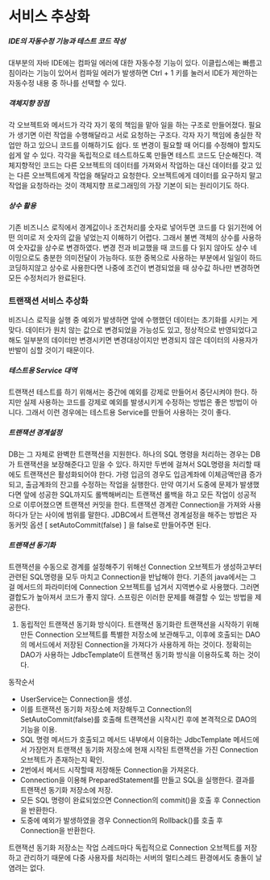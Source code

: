 # 서비스 추상화

##### IDE의 자동수정 기능과 테스트 코드 작성
대부분의 자바 IDE에는 컴파일 에러에 대한 자동수정 기능이 있다. 이클립스에는 빠름고침이라는 기능이 있어서 컴파일 에러가 발생하면 Ctrl + 1 키를 눌러서 IDE가 제안하는 자동수정 내용 중 하나를 선택할 수 있다.

##### 객체지향 장점
각 오브젝트와 메서드가 각각 자기 몫의 책임을 맡아 일을 하는 구조로 만들어졌다. 필요가 생기면 이런 작업을 수행해달라고 서로 요청하는 구조다. 각자 자기 책임에 충실한 작업만 하고 있으니 코드를 이해하기도 쉽다. 또 변경이 필요할 때 어디를 수정해야 할지도 쉽게 알 수 있다. 각각을 독립적으로 테스트하도록 만들면 테스트 코드도 단순해진다. 객체지향적인 코드는 다른 오브젝트의 데이터를 가져와서 작업하는 대신 데이터를 갖고 있는 다른 오브젝트에게 작업을 해달라고 요청한다. 오브젝트에게 데이터를 요구하지 말고 작업을 요청하라는 것이 객체지향 프로그래밍의 가장 기본이 되는 원리이기도 하다.

##### 상수 활용
기존 비즈니스 로직에서 경계값이나 조건처리를 숫자로 넣어두면 코드를 다 읽기전에 어떤 의미로 저 숫자의 값을 넣었는지 이해하기 어렵다. 그래서 불변 객체의 상수를 사용하여 숫자값을 상수로 변경하였다. 변경 전과 비교했을 때 코드를 다 읽지 않아도 상수 네이밍으로도 충분한 의미전달이 가능하다. 또한 중복으로 사용하는 부분에서 일일이 하드코딩하지않고 상수로 사용한다면 나중에 조건이 변경되었을 때 상수값 하나만 변경하면 모든 수정처리가 완료된다.

### 트랜잭션 서비스 추상화
비즈니스 로직을 실행 중 예외가 발생하면 앞에 수행했던 데이터는 초기화를 시키는 게 맞다. 데이터가 원치 않는 값으로 변경되었을 가능성도 있고, 정상적으로 반영되었다고 해도 일부분의 데이터만 변경시키면 변경대상이지만 변경되지 않은 데이터의 사용자가 반발이 심할 것이기 때문이다.

##### 테스트용 Service 대역
트랜잭션 테스트를 하기 위해서는 중간에 예외를 강제로 만들어서 중단시켜야 한다. 하지만 실제 사용하는 코드를 강제로 예외를 발생시키게 수정하는 방법은 좋은 방법이 아니다. 그래서 이런 경우에는 테스트용 Service를 만들어 사용하는 것이 좋다.

##### 트랜잭션 경계설정
DB는 그 자체로 완벽한 트랜잭션을 지원한다. 하나의 SQL 명령을 처리하는 경우는 DB가 트랜잭션을 보장해준다고 믿을 수 있다. 하지만 두번에 걸쳐서 SQL명령을 처리할 때에도 트랜잭션은 활성화되어야 한다. 가령 입금의 경우도 입금계좌에 이체금액만큼 증가되고, 출금계좌의 잔고를 수정하는 작업을 실행한다. 만약 여기서 도중에 문제가 발생했다면 앞에 성공한 SQL까지도 롤백해버리는 트랜잭션 롤백을 하고 모든 작업이 성공적으로 이루어졌으면 트랜잭션 커밋을 한다. 
트랜잭션 경계란 Connection을 가져와 사용하다가 닫는 사이에 범위를 말한다. JDBC에서 트랜잭션 경계설정을 해주는 방법은 자동커밋 옵션 [ setAutoCommit(false) ] 을 false로 만들어주면 된다.

##### 트랜잭션 동기화
트랜잭션을 수동으로 경계를 설정해주기 위해선 Connection 오브젝트가 생성하고부터 관련된 SQL명령을 모두 마치고 Connection을 반납해야 한다. 기존의 java에서는 그걸 메서드의 파라미터에 Connection 오브젝트를 넘겨서 지역변수로 사용했다. 그러면 결합도가 높아져서 코드가 좋지 않다. 스프링은 이러한 문제를 해결할 수 있는 방법을 제공한다.
1. 동립적인 트랜잭션 동기화 방식이다. 트랜잭션 동기화란 트랜잭션을 시작하기 위해 만든 Connection 오브젝트를 특별한 저장소에 보관해두고, 이후에 호출되는 DAO의 메서드에서 저장된 Connection을 가져다가 사용하게 하는 것이다. 정확히는 DAO가 사용하는 JdbcTemplate이 트랜잭션 동기화 방식을 이용하도록 하는 것이다.

동작순서
- UserService는 Connection을 생성.
- 이를 트랜잭션 동기화 저장소에 저장해두고 Connection의 SetAutoCommit(false)를 호출해 트랜잭션을 시작시킨 후에 본격적으로 DAO의 기능을 이용.
- SQL 명령 메서드가 호출되고 메서드 내부에서 이용하는 JdbcTemplate 메서드에서 가장먼저 트랜잭션 동기화 저장소에 현재 시작된 트랜잭션을 가진 Connection 오브젝트가 존재하는지 확인.
- 2번에서 메서드 시작할때 저장해둔 Connection을 가져온다.
- Connection을 이용해 PreparedStatement를 만들고 SQL을 실행한다. 결과를 트랜잭션 동기화 저장소에 저장.
- 모든 SQL 명령이 완료되었으면 Connection의 commit()을 호출 후 Connection을 반환한다.
- 도중에 예외가 발생하였을 경우 Connection의 Rollback()를 호출 후 Connection을 반환한다.

트랜잭션 동기화 저장소는 작업 스레드마다 독립적으로 Connection 오브젝트를 저장하고 관리하기 때문에 다중 사용자를 처리하는 서버의 멀티스레드 환경에서도 충돌이 날 염려는 없다.